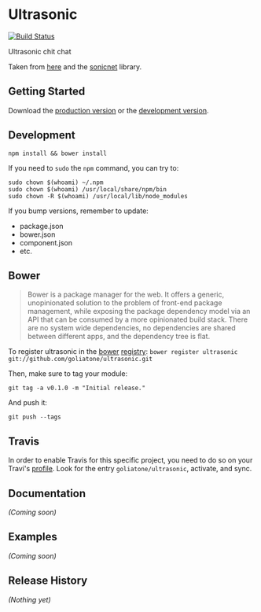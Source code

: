 # Ultrasonic

[![Build Status](https://secure.travis-ci.org/goliatone/ultrasonic.png)](http://travis-ci.org/goliatone/ultrasonic)

Ultrasonic chit chat

Taken from [here][src] and the [sonicnet][snet] library.


## Getting Started
Download the [production version][min] or the [development version][max].

[min]: https://raw.github.com/goliatone/ultrasonic/master/dist/ultrasonic.min.js
[max]: https://raw.github.com/goliatone/ultrasonic/master/dist/ultrasonic.js

## Development
`npm install && bower install`

If you need to `sudo` the `npm` command, you can try to:

```terminal
sudo chown $(whoami) ~/.npm
sudo chown $(whoami) /usr/local/share/npm/bin
sudo chown -R $(whoami) /usr/local/lib/node_modules
```


If you bump versions, remember to update:
- package.json
- bower.json
- component.json
- etc.


## Bower
>Bower is a package manager for the web. It offers a generic, unopinionated solution to the problem of front-end package management, while exposing the package dependency model via an API that can be consumed by a more opinionated build stack. There are no system wide dependencies, no dependencies are shared between different apps, and the dependency tree is flat.

To register ultrasonic in the [bower](http://bower.io/) [registry](http://sindresorhus.com/bower-components/):
`bower register ultrasonic git://github.com/goliatone/ultrasonic.git`

Then, make sure to tag your module:

`git tag -a v0.1.0 -m "Initial release."`

And push it:

`git push --tags`


## Travis
In order to enable Travis for this specific project, you need to do so on your Travi's [profile](https://travis-ci.org/profile). Look for the entry `goliatone/ultrasonic`, activate, and sync.


## Documentation
_(Coming soon)_

## Examples
_(Coming soon)_

## Release History
_(Nothing yet)_

[src]:http://smus.com/ultrasonic-networking/
[snet]:https://github.com/borismus/sonicnet.js/tree/master/lib